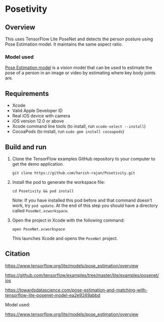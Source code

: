 

# Posetivity 


## Overview
This uses TensorFlow Lite PoseNet and detects the person posture using Pose Estimation model.
It maintains the same aspect ratio.


### Model used
[Pose Estimation model][posenet-model] is a vision model that can be used to
estimate the pose of a person in an image or video by estimating where key body
joints are.

## Requirements

* Xcode
* Valid Apple Developer ID
* Real iOS device with camera
* iOS version 12.0 or above
* Xcode command line tools (to install, run `xcode-select --install`)
* CocoaPods (to install, run `sudo gem install cocoapods`)

## Build and run
1. Clone the TensorFlow examples GitHub repository to your computer to get the
demo application.

    ```
    git clone https://github.com/harish-rajan/Posetivity.git
    ```

1. Install the pod to generate the workspace file:

    ```
    cd Posetivity && pod install
    ```
    Note: If you have installed this pod before and that command doesn't work,
    try `pod update`.
    At the end of this step you should have a directory called
    `PoseNet.xcworkspace`.

1. Open the project in Xcode with the following command:

    ```
    open PoseNet.xcworkspace
    ```
    This launches Xcode and opens the `PoseNet` project.


[posenet-model]: https://www.tensorflow.org/lite/models/pose_estimation/overview


## Citation

https://www.tensorflow.org/lite/models/pose_estimation/overview

https://github.com/tensorflow/examples/tree/master/lite/examples/posenet/ios

https://towardsdatascience.com/pose-estimation-and-matching-with-tensorflow-lite-posenet-model-ea2e9249abbd

Model used:

https://www.tensorflow.org/lite/models/pose_estimation/overview


